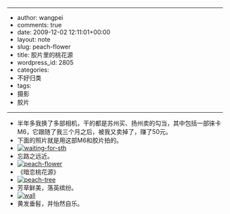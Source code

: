 - --
- author: wangpei
- comments: true
- date: 2009-12-02 12:11:01+00:00
- layout: note
- slug: peach-flower
- title: 胶片里的桃花源
- wordpress_id: 2805
- categories:
- 不好归类
- tags:
- 摄影
- 胶片
- --
- 半年多我换了多部相机，干的都是苏州买、扬州卖的勾当，其中包括一部徕卡M6，它跟随了我三个月之后，被我又卖掉了，赚了50元。
- 下面的照片就是用这部M6和胶片拍的。
- [![waiting-for-sth](http://farm3.static.flickr.com/2609/4149145543_e40a36bec4.jpg)](http://www.flickr.com/photos/lookoo/4149145543/)
- 忘路之远近。
- [![peach-flower](http://farm3.static.flickr.com/2565/4149145539_ee94f64448.jpg)](http://www.flickr.com/photos/lookoo/4149145539/)
- 《暗恋桃花源》
- [![peach-tree](http://farm3.static.flickr.com/2517/4149145541_5cb9c097c5.jpg)](http://www.flickr.com/photos/lookoo/4149145541/)
- 芳草鲜美，落英缤纷。
- [![wall](http://farm3.static.flickr.com/2737/4149145549_6e3477bfcb.jpg)](http://www.flickr.com/photos/lookoo/4149145549/)
- 黄发垂髫，并怡然自乐。
